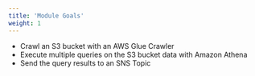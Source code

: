 ```yaml
---
title: 'Module Goals'
weight: 1
---
```


- Crawl an S3 bucket with an AWS Glue Crawler
- Execute multiple queries on the S3 bucket data with Amazon Athena
- Send the query results to an SNS Topic